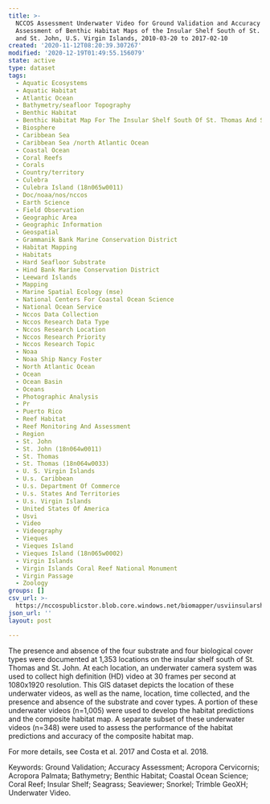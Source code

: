 ```yaml
---
title: >-
  NCCOS Assessment Underwater Video for Ground Validation and Accuracy
  Assessment of Benthic Habitat Maps of the Insular Shelf South of St. Thomas
  and St. John, U.S. Virgin Islands, 2010-03-20 to 2017-02-10
created: '2020-11-12T08:20:39.307267'
modified: '2020-12-19T01:49:55.156079'
state: active
type: dataset
tags:
  - Aquatic Ecosystems
  - Aquatic Habitat
  - Atlantic Ocean
  - Bathymetry/seafloor Topography
  - Benthic Habitat
  - Benthic Habitat Map For The Insular Shelf South Of St. Thomas And St. John
  - Biosphere
  - Caribbean Sea
  - Caribbean Sea /north Atlantic Ocean
  - Coastal Ocean
  - Coral Reefs
  - Corals
  - Country/territory
  - Culebra
  - Culebra Island (18n065w0011)
  - Doc/noaa/nos/nccos
  - Earth Science
  - Field Observation
  - Geographic Area
  - Geographic Information
  - Geospatial
  - Grammanik Bank Marine Conservation District
  - Habitat Mapping
  - Habitats
  - Hard Seafloor Substrate
  - Hind Bank Marine Conservation District
  - Leeward Islands
  - Mapping
  - Marine Spatial Ecology (mse)
  - National Centers For Coastal Ocean Science
  - National Ocean Service
  - Nccos Data Collection
  - Nccos Research Data Type
  - Nccos Research Location
  - Nccos Research Priority
  - Nccos Research Topic
  - Noaa
  - Noaa Ship Nancy Foster
  - North Atlantic Ocean
  - Ocean
  - Ocean Basin
  - Oceans
  - Photographic Analysis
  - Pr
  - Puerto Rico
  - Reef Habitat
  - Reef Monitoring And Assessment
  - Region
  - St. John
  - St. John (18n064w0011)
  - St. Thomas
  - St. Thomas (18n064w0033)
  - U. S. Virgin Islands
  - U.s. Caribbean
  - U.s. Department Of Commerce
  - U.s. States And Territories
  - U.s. Virgin Islands
  - United States Of America
  - Usvi
  - Video
  - Videography
  - Vieques
  - Vieques Island
  - Vieques Island (18n065w0002)
  - Virgin Islands
  - Virgin Islands Coral Reef National Monument
  - Virgin Passage
  - Zoology
groups: []
csv_url: >-
  https://nccospublicstor.blob.core.windows.net/biomapper/usviinsularshelf2017/documentation/InsularShelf2017_GVAA_DataIndex.csv
json_url: ''
layout: post

---
```

The presence and absence of the four substrate and four biological cover types were documented at 1,353 locations on the insular shelf south of St. Thomas and St. John. At each location, an underwater camera system was used to collect high definition (HD) video at 30 frames per second at 1080x1920 resolution.  This GIS dataset depicts the location of these underwater videos, as well as the name, location, time collected, and the presence and absence of the substrate and cover types. A portion of these underwater videos (n=1,005) were used to develop the habitat predictions and the composite habitat map. A separate subset of these underwater videos (n=348) were used to assess the performance of the habitat predictions and accuracy of the composite habitat map. 

For more details, see Costa et al. 2017 and Costa et al. 2018. 

Keywords: Ground Validation; Accuracy Assessment; Acropora Cervicornis; Acropora Palmata; Bathymetry; Benthic Habitat; Coastal Ocean Science; Coral Reef; Insular Shelf; Seagrass; Seaviewer; Snorkel; Trimble GeoXH; Underwater Video.
